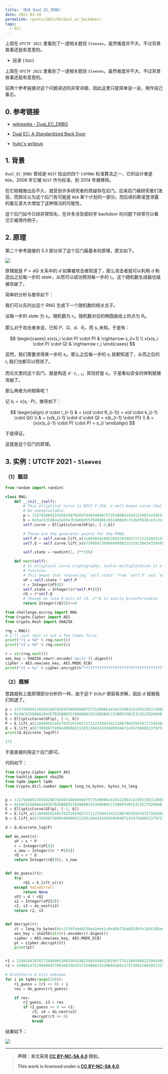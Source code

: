 ```yaml
---
title: '浅谈 Dual_EC_DRBG'
date: 2021-03-19
permalink: /posts/2021/03/dual_ec_backdoor/
tags:
  - ECC
---
```


上周在 `UTCTF 2021` 里看到了一道相关题目 `Sleeves`。虽然难度并不大，不过背景故事还挺有意思的。

*  目录
{:toc}

上周在 `UTCTF 2021` 里看到了一道相关题目 `Sleeves`。虽然难度并不大，不过背景故事还挺有意思的。

前两个参考链接对这个问题讲述的非常详细，因此这里只是简单说一说，用作自己备忘。

## 0. 参考链接
* [wikipedia - Dual_EC_DRBG](https://en.wikipedia.org/wiki/Dual_EC_DRBG)

* [Dual EC: A Standardized Back Door](https://eprint.iacr.org/2015/767)

* [hukc's writeup](https://github.com/cscosu/ctf-writeups/tree/master/2021/utctf/Sleeves)

## 1. 背景
`Dual_EC_DRBG` 曾经是 `NIST` 给出的四个 `CSPRNG` 标准算法之一，它的设计者是 `NSA`，2006 年它被 `NIST` 作为标准，到 2014 年被移除。

在它刚被推出后不久，就受到许多研究者的质疑存在后门。后来后门被研究者们发现，而舆论认为这个后门有可能是 `NSA` 某个计划的一部分。而后续的斯诺登泄露的备忘录大大增加了这种情况的可能性。

这个后门如今已经非常知名，在许多涉及密码学 backdoor 的问题下经常可以看见它被用作例子。

## 2. 原理
第二个参考链接的 5.3 部分讲了这个后门最基本的原理，原文如下。

![](https://codimd.s3.shivering-isles.com/demo/uploads/upload_23326befbd5e56e254e91fbac9f160ee.png)

原理就是 $P = dQ$ 关系中的 $d$ 如果被攻击者知道了，那么攻击者就可以利用 $d$ 构造出之后每一步的 $state$，从而可以成功预测每一步的 $r_i$，这个随机数生成器也就被攻破了。

简单的分析与推导如下：

我们可以先列出这个 RNG 生成下一个随机数的相关式子。

设每一步的 $state$ 为 $s_i$，随机数为 $r_i$，随机数对应的椭圆曲线上的点为 $R_i$。

那么对于攻击者来说，已知 $P$、$Q$、$d$、$R_i$，而 $s_i$ 未知。于是有：

$$
\begin{cases}
x(x(s_i \cdot P) \cdot P) & \rightarrow s_{i+1} \\
x(x(s_i \cdot P) \cdot Q) & \rightarrow r_i
\end{cases}
$$

显然，我们需要求得某一步的 $s_i$，那么之后每一步的 $s_i$ 就都知道了，从而之后的 $r_i$ 我们也都可以预测了。

而论文里的这个后门，就是构造 $d \cdot r_{i-1}$，其恰好是 $s_i$，于是看似安全的体制就被攻破了。

那么两者为何相等呢？

记 $k_i = x(s_i \cdot P)$，推导如下：

$$
\begin{align}
d \cdot r_{i-1} & = {x(d \cdot R_{i-1}) = x(d \cdot k_{i-1} \cdot Q)} \\
& = {x(k_{i-1} \cdot d \cdot Q) = x(k_{i-1} \cdot P)} \\
& = {x(x(s_{i-1} \cdot P) \cdot P) = s_i}
\end{align}
$$

于是得证。

这就是这个后门的原理。

## 3. 实例：UTCTF 2021 - `Sleeves`
### （1）题目
```python
from random import randint

class RNG:
    def __init__(self):
        # This elliptical curve is NIST P-256, a well-known curve that should
        # be unexploitable.
        p = 115792089210356248762697446949407573530086143415290314195533631308867097853951
        b = 0x5ac635d8aa3a93e7b3ebbd55769886bc651d06b0cc53b0f63bce3c3e27d2604b
        self.curve = EllipticCurve(GF(p), [-3,b])

        # These are the generator points for the PRNG.
        self.P = self.curve.lift_x(110498562485703529190272711232043142138878635567672718436939544261168672750412)
        self.Q = self.curve.lift_x(67399507399944999831532913043433949950487143475898523797536613673733894036166)

        self.state = randint(1, 2**256)

    def next(self):
        # In elliptical curve cryptography, scalar multiplication is a trapdoor
        # function.
        # This means that recovering `self.state` from `self.P` and `sP` is infeasible.
        sP = self.state * self.P
        r = Integer(sP[0])
        self.state = Integer((r*self.P)[0])
        rQ = r*self.Q
        # Though we lose 8 bits of rQ, 2**8 is easily bruteforceable
        return Integer(rQ[0])>>8
```
```python
from challenge.eccrng import RNG
from Crypto.Cipher import AES
from Crypto.Hash import SHA256

rng = RNG()
# I'll just test it out a few times first
print("r1 = %d" % rng.next())
print("r2 = %d" % rng.next())

r = str(rng.next())
aes_key = SHA256.new(r.encode('ascii')).digest()
cipher = AES.new(aes_key, AES.MODE_ECB)
print("ct = %s" % cipher.encrypt(b"????????????????????????????????????????").hex())
```

### （2）题解
思路就和上面原理部分分析的一样。由于这个 `ECDLP` 很容易求解，因此 $d$ 就被我们知道了。

```python
p = 115792089210356248762697446949407573530086143415290314195533631308867097853951
b = 0x5AC635D8AA3A93E7B3EBBD55769886BC651D06B0CC53B0F63BCE3C3E27D2604B
E = EllipticCurve(GF(p), [-3, b])
P = E.lift_x(110498562485703529190272711232043142138878635567672718436939544261168672750412)
Q = E.lift_x(67399507399944999831532913043433949950487143475898523797536613673733894036166)
print(Q.discrete_log(P))

173
```

于是直接利用这个后门即可。

代码如下：

```python
from Crypto.Cipher import AES
from hashlib import sha256
from tqdm import tqdm
from Crypto.Util.number import long_to_bytes, bytes_to_long


p = 115792089210356248762697446949407573530086143415290314195533631308867097853951
b = 0x5AC635D8AA3A93E7B3EBBD55769886BC651D06B0CC53B0F63BCE3C3E27D2604B
E = EllipticCurve(GF(p), [-3, b])
P = E.lift_x(110498562485703529190272711232043142138878635567672718436939544261168672750412)
Q = E.lift_x(67399507399944999831532913043433949950487143475898523797536613673733894036166)

d = Q.discrete_log(P)

def do_next(s):
    sP = s * P
    r = Integer(sP[0])
    s_new = Integer((r * P)[0])
    rQ = r * Q
    return Integer(rQ[0]), s_new


def do_guess(r1):
    try:
        rQ1 = E.lift_x(r1)
    except ValueError:
        return None
    sP2 = d * rQ1
    s2 = Integer(sP2[0])
    r2, s3 = do_next(s2)
    return r2, s3


def decrypt(r):
    ct = long_to_bytes(0xc2c59febe8339aa2eee1c6eddb73ba0824bfe16d410ba6a2428f2f6a38123701)
    aes_key = sha256(str(r).encode()).digest()
    cipher = AES.new(aes_key, AES.MODE_ECB)
    pt = cipher.decrypt(ct)
    print(pt)


r1 = 135654478787724889653092564298229854384328195777613605080225945400441433200
r2 = 16908147529568697799168358355733986815530684189117573092268395732595358248

# bruteforce 8 bits unknown
for i in tqdm(range(256)):
    r1_guess = (r1 << 8) + i
    res = do_guess(r1_guess)

    if res:
        r2_guess, s3 = res
        if r2_guess >> 8 == r2:
            r3, s4 = do_next(s3)
            decrypt(r3 >> 8)
            break
```

结果如下：

![](https://codimd.s3.shivering-isles.com/demo/uploads/upload_239c386ee7664396380681cde98a39ee.png)

***

> **声明：本文采用 [CC BY-NC-SA 4.0](http://creativecommons.org/licenses/by-nc-sa/4.0/) 授权。**
> 
> **This work is licensed under a [CC BY-NC-SA 4.0](http://creativecommons.org/licenses/by-nc-sa/4.0/).**
